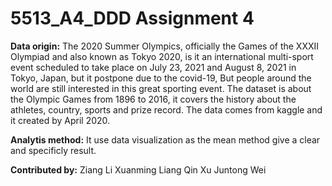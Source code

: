 # 5513_A4_DDD Assignment 4

**Data origin:**
The 2020 Summer Olympics, officially the Games of the XXXII Olympiad and also known as Tokyo 2020, is it an international multi-sport event scheduled to take place on July 23, 2021 and August 8, 2021 in Tokyo, Japan, but it postpone due to the covid-19, But people around the world are still interested in this great sporting event. The dataset is about the Olympic Games from 1896 to 2016, it covers the history about the athletes, country, sports and prize record. The data comes from kaggle and it created by April 2020. 

**Analytis method:**
It use data visualization as the mean method give a clear and specificly result. 


**Contributed by:**
Ziang Li
Xuanming Liang
Qin Xu
Juntong Wei
